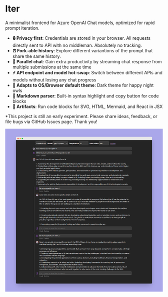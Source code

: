 # Iter

A minimalist frontend for Azure OpenAI Chat models, optimized for rapid prompt iteration.

- **🔒 Privacy first**: Credentials are stored in your browser. All requests directly sent to API with no middleman. Absolutely no tracking.
- **⏰ Fork-able history**: Explore different variantions of the prompt that share the same history.
- **🔀 Parallel chat**: Gain extra productivity by streaming chat response from multiple submissions at the same time
- **⚡ API endpoint and model hot-swap**: Switch between different APIs and models without losing any chat progress
- **🦉 Adapts to OS/Browser default theme**: Dark theme for happy night owls
- **💅 Markdown parser**: Built-in syntax highlight and copy button for code blocks
- **🧭 Artifacts**: Run code blocks for SVG, HTML, Mermaid, and React in JSX

\*This project is still an early experiment. Please share ideas, feedback, or file bugs via GitHub Issues page. Thank you!

![Screenshot](./designs/screenshots/ui-dark-v1.png)
